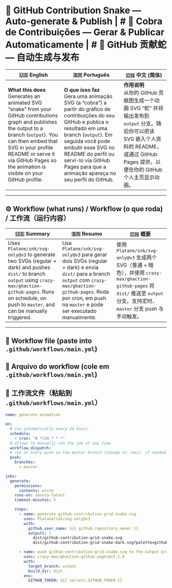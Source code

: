 # 🐍 GitHub Contribution Snake — Auto-generate & Publish | # 🐍 Cobra de Contribuições — Gerar & Publicar Automaticamente | # 🐍 GitHub 贡献蛇 — 自动生成与发布

| 🇺🇸 English | 🇧🇷 Português | 🇨🇳 中文 (简体) |
|---|---|---|
| **What this does**<br>Generates an animated SVG “snake” from your GitHub contributions graph and publishes the output to a branch (`output`). You can then embed that SVG in your profile README or serve it via GitHub Pages so the animation is visible on your GitHub profile. | **O que isso faz**<br>Gera uma animação SVG (a “cobra”) a partir do gráfico de contribuições do seu GitHub e publica o resultado em uma branch (`output`). Em seguida você pode embutir esse SVG no README do perfil ou servi-lo via GitHub Pages para que a animação apareça no seu perfil do GitHub. | **作用说明**<br>从你的 GitHub 贡献图生成一个动画 SVG “蛇” 并将输出发布到 `output` 分支。随后你可以把该 SVG 嵌入个人资料的 README，或通过 GitHub Pages 提供，以便在你的 GitHub 个人主页显示动画。 |

---

## ⚙️ Workflow (what runs) / Workflow (o que roda) / 工作流（运行内容）

| 🇺🇸 Summary | 🇧🇷 Resumo | 🇨🇳 概要 |
|---|---|---|
| Uses `Platane/snk/svg-only@v3` to generate two SVGs (regular + dark) and pushes `dist/` to branch `output` using `crazy-max/ghaction-github-pages`. Runs on schedule, on push to `master`, and can be manually triggered. | Usa `Platane/snk/svg-only@v3` para gerar dois SVGs (regular + dark) e envia `dist/` para a branch `output` com `crazy-max/ghaction-github-pages`. Roda por cron, em push na `master` e pode ser executado manualmente. | 使用 `Platane/snk/svg-only@v3` 生成两个 SVG（普通 + 暗色），并使用 `crazy-max/ghaction-github-pages` 将 `dist/` 推送至 `output` 分支。支持定时、`master` 分支 push 与手动触发。 |

---

## 🧾 Workflow file (paste into `.github/workflows/main.yml`)  
## 🧾 Arquivo do workflow (cole em `.github/workflows/main.yml`)  
## 🧾 工作流文件（粘贴到 `.github/workflows/main.yml`）

```yaml
name: generate animation

on:
  # run automatically every 24 hours
  schedule:
    - cron: "0 */24 * * *"
  # allows to manually run the job at any time
  workflow_dispatch:
  # run on every push on the master branch (change to `main` if needed)
  push:
    branches:
      - master

jobs:
  generate:
    permissions:
      contents: write
    runs-on: ubuntu-latest
    timeout-minutes: 5

    steps:
      - name: generate github-contribution-grid-snake.svg
        uses: Platane/snk/svg-only@v3
        with:
          github_user_name: ${{ github.repository_owner }}
          outputs: |
            dist/github-contribution-grid-snake.svg
            dist/github-contribution-grid-snake-dark.svg?palette=github-dark

      - name: push github-contribution-grid-snake.svg to the output branch
        uses: crazy-max/ghaction-github-pages@v3.1.0
        with:
          target_branch: output
          build_dir: dist
        env:
          GITHUB_TOKEN: ${{ secrets.GITHUB_TOKEN }}
